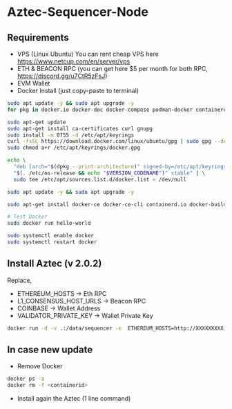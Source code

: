 # Aztec-Sequencer-Node
## Requirements
 - VPS (Linux Ubuntu) You can rent cheap VPS here https://www.netcup.com/en/server/vps
 - ETH & BEACON RPC (you can get here $5 per month for both RPC, https://discord.gg/u7CtR5zFsJ)
 - EVM Wallet
 - Docker Install (just copy-paste to terminal)
```bash
sudo apt update -y && sudo apt upgrade -y
for pkg in docker.io docker-doc docker-compose podman-docker containerd runc; do sudo apt-get remove $pkg; done

sudo apt-get update
sudo apt-get install ca-certificates curl gnupg
sudo install -m 0755 -d /etc/apt/keyrings
curl -fsSL https://download.docker.com/linux/ubuntu/gpg | sudo gpg --dearmor -o /etc/apt/keyrings/docker.gpg
sudo chmod a+r /etc/apt/keyrings/docker.gpg

echo \
  "deb [arch="$(dpkg --print-architecture)" signed-by=/etc/apt/keyrings/docker.gpg] https://download.docker.com/linux/ubuntu \
  "$(. /etc/os-release && echo "$VERSION_CODENAME")" stable" | \
  sudo tee /etc/apt/sources.list.d/docker.list > /dev/null

sudo apt update -y && sudo apt upgrade -y

sudo apt-get install docker-ce docker-ce-cli containerd.io docker-buildx-plugin docker-compose-plugin

# Test Docker
sudo docker run hello-world

sudo systemctl enable docker
sudo systemctl restart docker
```
## Install Aztec (v 2.0.2)
Replace,
 - ETHEREUM_HOSTS -> Eth RPC
 - L1_CONSENSUS_HOST_URLS -> Beacon RPC
 - COINBASE -> Wallet Address
 - VALIDATOR_PRIVATE_KEY -> Wallet Private Key
```bash
docker run -d -v .:/data/sequencer -e  ETHEREUM_HOSTS=http://XXXXXXXXX -e L1_CONSENSUS_HOST_URLS=http://XXXXXXXXX -e COINBASE=0xXXXXXXXXXXXXXX -e VALIDATOR_PRIVATE_KEY=XXXXXXXXXXXXXXXXXXXXXXXXX -p 8080:8080 -p 40400:40400 -p 40400:40400/udp nodefarmer/aztec:1.4_2.0.2
```
## In case new update
 - Remove Docker
```bash
docker ps -a
docker rm -f <containerid>
```
 - Install again the Aztec (1 line command)
